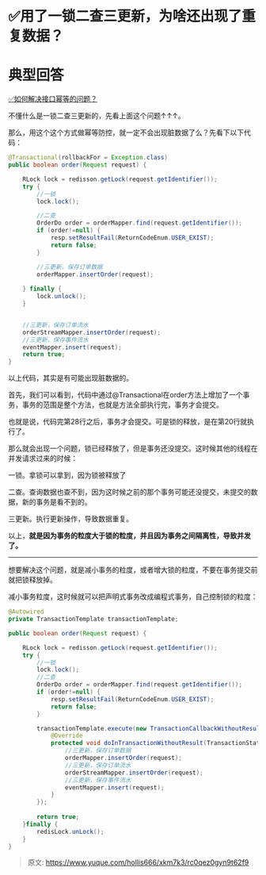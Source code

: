 # ✅用了一锁二查三更新，为啥还出现了重复数据？

# 典型回答


[✅如何解决接口幂等的问题？](https://www.yuque.com/hollis666/xkm7k3/gz2qwl)



不懂什么是一锁二查三更新的，先看上面这个问题↑↑↑。



那么，用这个这个方式做幂等防控，就一定不会出现脏数据了么？先看下以下代码：



```java
@Transactional(rollbackFor = Exception.class)
public boolean order(Request request) {

	RLock lock = redisson.getLock(request.getIdentifier());
    try {
        //一锁
        lock.lock();

        //二查
        OrderDo order = orderMapper.find(request.getIdentifier());
        if (order!=null) {
            resp.setResultFail(ReturnCodeEnum.USER_EXIST);
            return false;
        }

        //三更新，保存订单数据
        orderMapper.insertOrder(request);
        
    } finally {
        lock.unlock();
    }


    //三更新，保存订单流水
    orderStreamMapper.insertOrder(request);
    //三更新，保存事件流水
    eventMapper.insert(request);
    return true;
}
```



以上代码，其实是有可能出现脏数据的。



首先，我们可以看到，代码中通过@Transactional在order方法上增加了一个事务，事务的范围是整个方法，也就是方法全部执行完，事务才会提交。



也就是说，代码完第28行之后，事务才会提交。可是锁的释放，是在第20行就执行了。



那么就会出现一个问题，锁已经释放了，但是事务还没提交。这时候其他的线程在并发请求过来的时候：  


一锁。拿锁可以拿到，因为锁被释放了

二查。查询数据也查不到，因为这时候之前的那个事务可能还没提交，未提交的数据，新的事务是看不到的。

三更新。执行更新操作，导致数据重复。



以上，**就是因为事务的粒度大于锁的粒度，并且因为事务之间隔离性，导致并发了。**

****



想要解决这个问题，就是减小事务的粒度，或者增大锁的粒度，不要在事务提交前就把锁释放掉。



减小事务粒度，这时候就可以把声明式事务改成编程式事务，自己控制锁的粒度：



```java
@Autowired
private TransactionTemplate transactionTemplate;

public boolean order(Request request) {

	RLock lock = redisson.getLock(request.getIdentifier());
    try {
        //一锁
        lock.lock();
        //二查
        OrderDo order = orderMapper.find(request.getIdentifier());
        if (order!=null) {
            resp.setResultFail(ReturnCodeEnum.USER_EXIST);
            return false;
        }

        transactionTemplate.execute(new TransactionCallbackWithoutResult() {
            @Override
            protected void doInTransactionWithoutResult(TransactionStatus status) {
                //三更新，保存订单数据
            	orderMapper.insertOrder(request);
                //三更新，保存订单流水
                orderStreamMapper.insertOrder(request);
                //三更新，保存事件流水
                eventMapper.insert(request);  
            }
        });
    
    	return true;
    }finally {
        redisLock.unLock();
    }
}
```







> 原文: <https://www.yuque.com/hollis666/xkm7k3/rc0qez0gyn9t62f9>